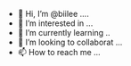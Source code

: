 - 👋 Hi, I’m @biilee ....
- 👀 I’m interested in ...
- 🌱 I’m currently learning ..
- 💞️ I’m looking to collaborat ...
- 📫 How to reach me ...

<!---
biilee/biilee is a ✨ special ✨ repository because its `README.md` (this file) appears on your GitHub profile.
You can click the Preview link to take a look at your changes.
--->
